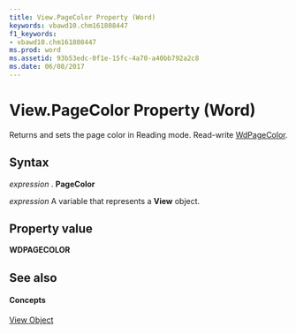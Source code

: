 ```yaml
---
title: View.PageColor Property (Word)
keywords: vbawd10.chm161808447
f1_keywords:
- vbawd10.chm161808447
ms.prod: word
ms.assetid: 93b53edc-0f1e-15fc-4a70-a40bb792a2c8
ms.date: 06/08/2017
---
```



# View.PageColor Property (Word)

Returns and sets the page color in Reading mode. Read-write [WdPageColor](wdpagecolor-enumeration-word.md).


## Syntax

 _expression_ . **PageColor**

 _expression_ A variable that represents a **View** object.


## Property value

 **WDPAGECOLOR**


## See also


#### Concepts


[View Object](view-object-word.md)

